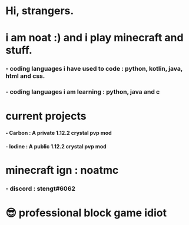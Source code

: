# Hi, strangers.

# i am noat :) and i play minecraft and stuff.

### - coding languages i have used to code : python, kotlin, java, html and css.

### - coding languages i am learning : python, java and c

# current projects
#### - Carbon : A private 1.12.2 crystal pvp mod
#### - Iodine : A public 1.12.2 crystal pvp mod
# minecraft ign : noatmc
### - discord : stengt#6062

# 😎 professional block game idiot
